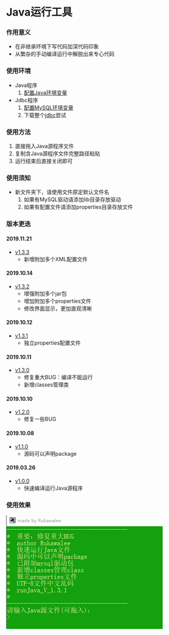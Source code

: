 # Java运行工具

### 作用意义
* 在非继承环境下写代码加深代码印象
* 从繁杂的手动编译运行中解脱出来专心代码

### 使用环境
* Java程序
	1. [配置Java环境变量](https://github.com/Rukawalee/ConfigurationTools/tree/master/java)
* Jdbc程序
	1. [配置MySQL环境变量](https://github.com/Rukawalee/ConfigurationTools/tree/master/mysql)
	2. 下载整个[jdbc](../jdbc)尝试

### 使用方法
1. 直接拖入Java源程序文件
2. 复制含Java源程序文件完整路径粘贴
3. 运行结束后直接关闭即可

### 使用须知
* 新文件夹下，请使用文件原定默认文件名
    1. 如果有MySQL驱动请添加lib目录存放驱动
	2. 如果有配置文件请添加properties目录存放文件

### 版本更迭

#### 2019.11.21
* [v1.3.3](./runJava/v1.3.3)
    * 新增附加多个XML配置文件

#### 2019.10.14
* [v1.3.2](./runJava/v1.3.2)
    * 增强附加多个jar包
    * 增加附加多个properties文件
    * 修改界面显示，更加直观清晰

#### 2019.10.12
* [v1.3.1](./runJava/v1.3.1)
    * 独立properties配置文件

#### 2019.10.11
* [v1.3.0](./runJava/v1.3.0)
    * 修复重大BUG：编译不能运行
    * 新增classes管理类

#### 2019.10.10
* [v1.2.0](./runJava/v1.2.0)
    * 修复一些BUG

#### 2019.10.08
* [v1.1.0](./runJava/v1.1.0)
    * 源码可以声明package

#### 2019.03.26
* [v1.0.0](./runJava/v1.0.0)
    * 快速编译运行Java源程序

### 使用效果
![运行效果](./pic/runJava.png)